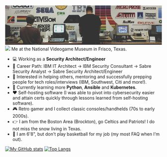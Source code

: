 ![banner](https://github.com/antoinesylvia/antoinesylvia/blob/main/banner.jpg)
![](https://komarev.com/ghpvc/?username=antoinesylvia&color=grey) Me at the National Videogame Museum in Frisco, Texas.

-   :computer: Working as a **Security Architect/Engineer**
-   :construction_worker: Career Path: IBM IT Architect -> IBM Security Consultant -> Sabre Security Analyst -> Sabre Security Architect/Engineer
-   :monocle_face: Interested in helping others, mentoring and successfully prepping people for tech roles/interviews (IBM, Southwest, Citi and more!).
-   :seedling: Currently learning more **Python**, **Ansible** and **Kubernetes**.
-   :heart: Self-hosting software (I was able to pivot into cybersecurity easier and attain certs quickly through lessons learned from self-hosting software).
-   :video_game: Retro gamer and I collect classic consoles/handhelds (70s to early 2000s).
-   :point_right: I am from the Boston Area (Brockton), go Celtics and Patriots! I do not miss the snow living in Texas. 
-   :basketball: I am 6'8", but don't play basketball for my job (my most FAQ when I'm out).

[![My GitHub stats](https://github-readme-stats.vercel.app/api?username=antoinesylvia&theme=dark&show_icons=true)](https://github.com/anuraghazra/github-readme-stats)
[![Top Langs](https://github-readme-stats.vercel.app/api/top-langs/?username=antoinesylvia&theme=dark&show_icons=true)](https://github.com/anuraghazra/github-readme-stats)

